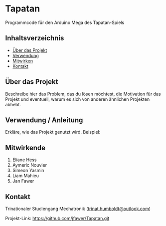 # Tapatan

Programmcode für den Arduino Mega des Tapatan-Spiels

## Inhaltsverzeichnis

- [Über das Projekt](#über-das-projekt)
- [Verwendung](#verwendung)
- [Mitwirken](#mitwirken)
- [Kontakt](#kontakt)

## Über das Projekt

Beschreibe hier das Problem, das du lösen möchtest, die Motivation für das Projekt und eventuell, warum es sich von anderen ähnlichen Projekten abhebt.

## Verwendung / Anleitung

Erkläre, wie das Projekt genutzt wird. Beispiel:

## Mitwirkende

1. Eliane Hess
2. Aymeric Nouvier
3. Simeon Yasmin
4. Liam Mahieu
5. Jan Fawer

## Kontakt

Trinationaler Studiengang Mechatronik (trinat.humboldt@outlook.com)

Projekt-Link: https://github.com/jfawer/Tapatan.git
